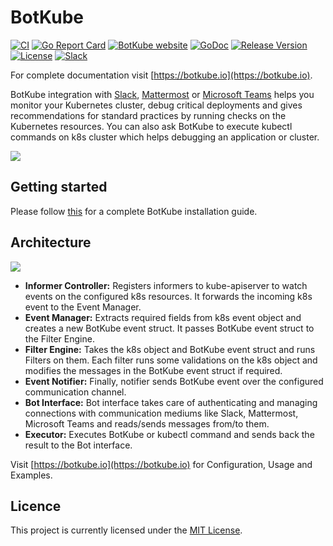 # BotKube

[![CI](https://github.com/kubeshop/botkube/workflows/CI/badge.svg?branch=main)](https://github.com/kubeshop/botkube/actions?query=workflow%3ACI+branch%3Amain)
[![Go Report Card](https://goreportcard.com/badge/github.com/kubeshop/botkube)](https://goreportcard.com/report/github.com/kubeshop/botkube)
[![BotKube website](https://img.shields.io/badge/docs-botkube.io-blue.svg)](https://botkube.io)
[![GoDoc](https://godoc.org/github.com/kubeshop/botkube?status.svg)](https://godoc.org/github.com/kubeshop/botkube)
[![Release Version](https://img.shields.io/github/v/release/kubeshop/botkube?label=Botkube)](https://github.com/kubeshop/botkube/releases/latest)
[![License](https://img.shields.io/github/license/kubeshop/botkube?color=light%20green&logo=github)](https://github.com/kubeshop/botkube/blob/main/LICENSE)
[![Slack](https://badgen.net/badge/slack/BotKube?icon=slack)](http://join.botkube.io/)


For complete documentation visit [https://botkube.io](https://botkube.io).

BotKube integration with [Slack](https://slack.com), [Mattermost](https://mattermost.com) or [Microsoft Teams](https://www.microsoft.com/microsoft-365/microsoft-teams/group-chat-software) helps you monitor your Kubernetes cluster, debug critical deployments and gives recommendations for standard practices by running checks on the Kubernetes resources.
You can also ask BotKube to execute kubectl commands on k8s cluster which helps debugging an application or cluster.

![](botkube-title.jpg)

## Getting started

Please follow [this](https://botkube.io/installation/) for a complete BotKube installation guide.

## Architecture
![](/botkube_arch.jpg)
- **Informer Controller:** Registers informers to kube-apiserver to watch events on the configured k8s resources. It forwards the incoming k8s event to the Event Manager.
- **Event Manager:** Extracts required fields from k8s event object and creates a new BotKube event struct. It passes BotKube event struct to the Filter Engine.
- **Filter Engine:** Takes the k8s object and BotKube event struct and runs Filters on them. Each filter runs some validations on the k8s object and modifies the messages in the BotKube event struct if required.
- **Event Notifier:** Finally, notifier sends BotKube event over the configured communication channel.
- **Bot Interface:** Bot interface takes care of authenticating and managing connections with communication mediums like Slack, Mattermost, Microsoft Teams and reads/sends messages from/to them.
- **Executor:** Executes BotKube or kubectl command and sends back the result to the Bot interface.

Visit [https://botkube.io](https://botkube.io) for Configuration, Usage and Examples.

## Licence

This project is currently licensed under the [MIT License](https://github.com/kubeshop/botkube/blob/main/LICENSE).
